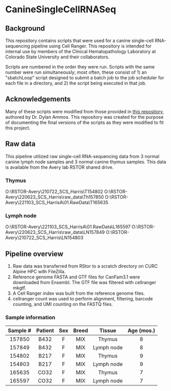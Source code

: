 # CanineSingleCellRNASeq
## Background
This repository contains scripts that were used for a canine single-cell RNA-sequencing pipeline using Cell Ranger. This repository is intended for internal use by members of the Clinical Hematopathology Laboratory at Colorado State University and their collaborators. 

Scripts are numbered in the order they were run. Scripts with the same number were run simultaneously; most often, these consist of 1) an "sbatchLoop" script designed to submit a batch job to the job scheduler for each file in a directory, and 2) the script being executed in that job.

## Acknowledgements
Many of these scripts were modified from those provided in [this repository](https://github.com/dyammons/scrna-seq), authored by Dr. Dylan Ammos. This repository was created for the purpose of documenting the final versions of the scripts as they were modified to fit this project.
## Raw data
This pipeline utilized raw single-cell RNA-sequencing data from 3 normal canine lymph node samples and 3 normal canine thymus samples. This data is available from the Avery lab RSTOR shared drive.
### Thymus
O:\RSTOR-Avery\210722_SCS_Harris\T154802
O:\RSTOR-Avery\220623_SCS_Harris\raw_data\Th157850
O:\RSTOR-Avery\221103_SCS_HarrisA\01.RawData\T165635
### Lymph node
O:\RSTOR-Avery\221103_SCS_HarrisA\01.RawData\L165597
O:\RSTOR-Avery\220623_SCS_Harris\raw_data\LN157849
O:\RSTOR-Avery\210722_SCS_Harris\LN154803
## Pipeline overview
1. Raw data was transferred from RStor to a scratch directory on CURC Alpine HPC with FileZilla.
2. Reference genome FASTA and GTF files for CanFam3.1 were downloaded from Ensembl. The GTF file was filtered with cellranger mkgtf.
3. A Cell Ranger index was built from the reference genome files.
4. cellranger count was used to perform alignment, filtering, barcode counting, and UMI counting on the FASTQ files.
### Sample information
| **Sample #**| **Patient** | **Sex**| **Breed** | **Tissue** | **Age (mos.)**|
|:-----------:|:-----------:|:------:|:---------:|:----------:|:-------------:|
| 157850      | B432        | F      | MIX       | Thymus     | 8             |
| 157849      | B432        | F      | MIX       | Lymph node | 8             |
| 154802      | B217        | F      | MIX       | Thymus     | 9             |
| 154803      | B217        | F      | MIX       | Lymph node | 9             |
| 165635      | CO32        | F      | MIX       | Thymus     | 7             |
| 165597      | CO32        | F      | MIX       | Lymph node | 7             |
